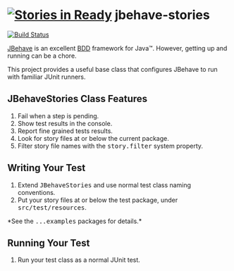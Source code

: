 [![Stories in Ready](https://badge.waffle.io/agilarity/jbehave-stories.png?label=ready&title=Ready)](https://waffle.io/agilarity/jbehave-stories)
jbehave-stories 
==============
[![Build Status](https://travis-ci.org/agilarity/jbehave-stories.svg?branch=master)](https://travis-ci.org/agilarity/jbehave-stories)

[JBehave](http://jbehave.org/reference/stable/) is an excellent 
[BDD](http://dannorth.net/introducing-bdd/) framework  for Java&trade;. 
However, getting up and running can be a chore. 

This project provides a useful base class that configures JBehave 
to run with familiar JUnit runners.

## JBehaveStories Class Features
1. Fail when a step is pending.
2. Show test results in the console.
3. Report fine grained tests results.
4. Look for story files at or below the current package.
5. Filter story file names with the <tt>story.filter</tt> system property.

## Writing Your Test
1. Extend <tt>JBehaveStories</tt> and use normal test class naming conventions.
2. Put your story files at or below the test package, under <tt>src/test/resources</tt>.
<p>*See the <tt>...examples</tt> packages for details.*</p>

## Running Your Test
1. Run your test class as a normal JUnit test.